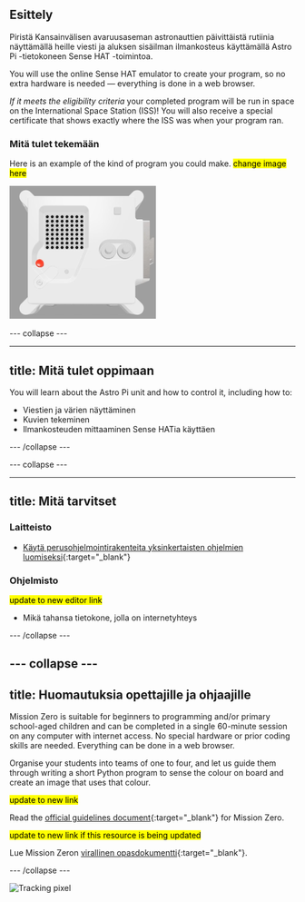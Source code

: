 ## Esittely

Piristä Kansainvälisen avaruusaseman astronauttien päivittäistä rutiinia näyttämällä heille viesti ja aluksen sisäilman ilmankosteus käyttämällä Astro Pi -tietokoneen Sense HAT -toimintoa.

You will use the online Sense HAT emulator to create your program, so no extra hardware is needed — everything is done in a web browser.

*If it meets the eligibility criteria* your completed program will be run in space on the International Space Station (ISS)! You will also receive a special certificate that shows exactly where the ISS was when your program ran.

### Mitä tulet tekemään

Here is an example of the kind of program you could make. <mark>change image here</mark>

![The Trinket Sense HAT emulator running a sample program which scrolls the humidity value across the LED matrix and then displays a picture of a fish.](images/M0_4.gif)


--- collapse ---

---
title: Mitä tulet oppimaan
---

You will learn about the Astro Pi unit and how to control it, including how to:
+ Viestien ja värien näyttäminen
+ Kuvien tekeminen
+ Ilmankosteuden mittaaminen Sense HATia käyttäen

--- /collapse ---

--- collapse ---

---
title: Mitä tarvitset
---

### Laitteisto

+ [Käytä perus​​ohjelmointirakenteita yksinkertaisten ohjelmien luomiseksi](https://curriculum.raspberrypi.org/programming/creator/){:target="_blank"}

### Ohjelmisto

<mark> update to new editor link </mark>
+ Mikä tahansa tietokone, jolla on internetyhteys

--- /collapse ---

--- collapse ---
---
title: Huomautuksia opettajille ja ohjaajille
---

Mission Zero is suitable for beginners to programming and/or primary school-aged children and can be completed in a single 60-minute session on any computer with internet access. No special hardware or prior coding skills are needed. Everything can be done in a web browser.

Organise your students into teams of one to four, and let us guide them through writing a short Python program to sense the colour on board and create an image that uses that colour.

<mark> update to new link </mark>

Read the [official guidelines document](https://astro-pi.org/media/mission-zero-guidelines/Astro_Pi_Mission_Zero_Guidelines_2021_22-en.pdf){:target="_blank"} for Mission Zero.

<mark> update to new link if this resource is being updated </mark>

 Lue Mission Zeron [virallinen opasdokumentti](https://astro-pi.org/media/mission-zero-guidelines/Astro_Pi_Mission_Zero_Guidelines_2021_22-fi.pdf){:target="_blank"}.

--- /collapse ---

![Tracking pixel](https://code.org/api/hour/begin_raspberrypi_astropi.png)
